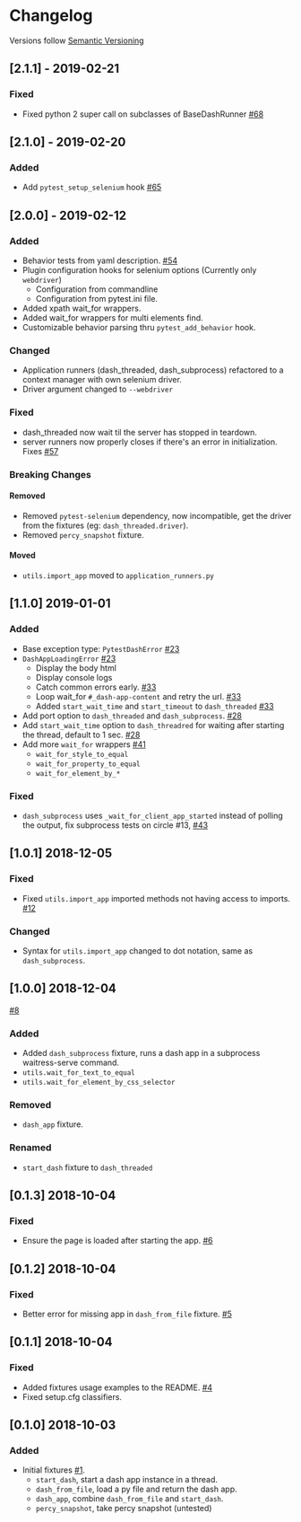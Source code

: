 # Changelog

Versions follow [Semantic Versioning](https://www.semver.org)

## [2.1.1] - 2019-02-21
### Fixed
- Fixed python 2 super call on subclasses of BaseDashRunner [#68](https://github.com/T4rk1n/pytest-dash/pull/66)

## [2.1.0] - 2019-02-20
### Added
- Add `pytest_setup_selenium` hook [#65](https://github.com/T4rk1n/pytest-dash/pull/65)

## [2.0.0] - 2019-02-12
### Added
- Behavior tests from yaml description. [#54](https://github.com/T4rk1n/pytest-dash/pull/54)
- Plugin configuration hooks for selenium options (Currently only `webdriver`)
    - Configuration from commandline
    - Configuration from pytest.ini file.
- Added xpath wait_for wrappers.
- Added wait_for wrappers for multi elements find.
- Customizable behavior parsing thru `pytest_add_behavior` hook.

### Changed
- Application runners (dash_threaded, dash_subprocess) refactored to a context manager with own selenium driver.
- Driver argument changed to `--webdriver`

### Fixed
- dash_threaded now wait til the server has stopped in teardown.
- server runners now properly closes if there's an error in initialization. Fixes [#57](https://github.com/T4rk1n/pytest-dash/issues/57)

### Breaking Changes
#### Removed
- Removed `pytest-selenium` dependency, now incompatible, get the driver from the fixtures (eg: `dash_threaded.driver`).
- Removed `percy_snapshot` fixture.

#### Moved
- `utils.import_app` moved to `application_runners.py`

## [1.1.0] 2019-01-01
### Added
- Base exception type: `PytestDashError` [#23](https://github.com/T4rk1n/pytest-dash/pull/23)
- `DashAppLoadingError` [#23](https://github.com/T4rk1n/pytest-dash/pull/23)
  - Display the body html
  - Display console logs
  - Catch common errors early. [#33](https://github.com/T4rk1n/pytest-dash/pull/33)
  - Loop wait_for `#_dash-app-content` and retry the url. [#33](https://github.com/T4rk1n/pytest-dash/pull/33)
  - Added `start_wait_time` and `start_timeout` to `dash_threaded` [#33](https://github.com/T4rk1n/pytest-dash/pull/33)
- Add port option to `dash_threaded` and `dash_subprocess`. [#28](https://github.com/T4rk1n/pytest-dash/pull/28)
- Add `start_wait_time` option to `dash_threadred` for waiting after starting the thread, default to 1 sec. [#28](https://github.com/T4rk1n/pytest-dash/pull/28)
- Add more `wait_for` wrappers [#41](https://github.com/T4rk1n/pytest-dash/pull/41)
  - `wait_for_style_to_equal`
  - `wait_for_property_to_equal`
  - `wait_for_element_by_*`

### Fixed
- `dash_subprocess` uses `_wait_for_client_app_started` instead of polling the output, fix subprocess tests on circle #13, [#43](https://github.com/T4rk1n/pytest-dash/pull/43)

## [1.0.1] 2018-12-05
### Fixed
- Fixed `utils.import_app` imported methods not having access to imports. [#12](https://github.com/T4rk1n/pytest-dash/pull/11)

### Changed
- Syntax for `utils.import_app` changed to dot notation, same as `dash_subprocess`.

## [1.0.0] 2018-12-04

[#8](https://github.com/T4rk1n/pytest-dash/pull/8)

### Added

- Added `dash_subprocess` fixture, runs a dash app in a subprocess waitress-serve command.
- `utils.wait_for_text_to_equal`
- `utils.wait_for_element_by_css_selector`

### Removed
- `dash_app` fixture.

### Renamed
- `start_dash` fixture to `dash_threaded`

## [0.1.3] 2018-10-04
### Fixed

- Ensure the page is loaded after starting the app. [#6](https://github.com/T4rk1n/pytest-dash/pull/6)

## [0.1.2] 2018-10-04
### Fixed

- Better error for missing app in `dash_from_file` fixture. [#5](https://github.com/T4rk1n/pytest-dash/pull/5)

## [0.1.1] 2018-10-04
### Fixed

- Added fixtures usage examples to the README. [#4](https://github.com/T4rk1n/pytest-dash/pull/4)
- Fixed setup.cfg classifiers.

## [0.1.0] 2018-10-03
### Added

- Initial fixtures [#1](https://github.com/T4rk1n/pytest-dash/pull/1).
    - `start_dash`, start a dash app instance in a thread.
    - `dash_from_file`, load a py file and return the dash app.
    - `dash_app`, combine `dash_from_file` and `start_dash`.
    - `percy_snapshot`, take percy snapshot (untested)
